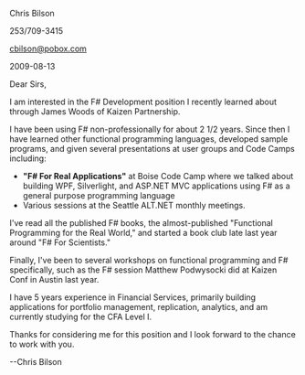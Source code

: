 Chris Bilson

253/709-3415

cbilson@pobox.com

2009-08-13





Dear Sirs,

I am interested in the F# Development position I recently learned
about through James Woods of Kaizen Partnership. 

I have been using F# non-professionally for about 2 1/2 years. Since
then I have learned other functional programming languages, developed
sample programs, and given several presentations at user groups and
Code Camps including:

* __"F# For Real Applications"__ at Boise Code Camp 
  where we talked about building WPF, Silverlight, and ASP.NET MVC 
  applications using F# as a general purpose programming language
* Various sessions at the Seattle ALT.NET monthly meetings.

I've read all the published F# books, the almost-published "Functional
Programming for the Real World," and started a book club late last
year around "F# For Scientists." 

Finally, I've been to several workshops on functional programming and
F# specifically, such as the F# session Matthew Podwysocki did at
Kaizen Conf in Austin last year.

I have 5 years experience in Financial Services, primarily building
applications for portfolio management, replication, analytics, and 
am currently studying for the CFA Level I.

Thanks for considering me for this position and I look forward to the
chance to work with you.


--Chris Bilson
